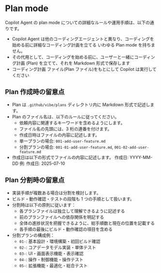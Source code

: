 # Plan mode

Copilot Agent の plan mode についての詳細なルールや運用手順は、以下の通りです。

- Copilot Agent は他のコーディングエージェントと異なり、コーディングを始める前に詳細なコーディング計画を立てる いわゆる Plan mode を持ちません。
- その代用として、コーディングを始める前に、ユーザーと一緒にコーディング計画 (Plan) を立てて、それを Markdown 形式で保存します
- コーディング計画 ファイル(Plan ファイル)をもとにして Copilot は実行してください

## Plan 作成時の留意点

- Plan は `.github/vibe/plans` ディレクトリ内に Markdown 形式で記述します。
- Plan のファイル名は、以下のルールに従ってください。
  - 依頼内容に関連するキーワードを含めるようにします。
  - ファイル名の先頭には、3 桁の連番を付けます。
  - 作成日時はファイルの内容に記述します。
  - 単一プランの場合: `001-add-user-feature.md`
  - 分割プランの場合: `001-01-add-user-feature.md`, `001-02-add-user-feature.md`
- 作成日は以下の形式でファイルの内容に記述します。
  作成日: YYYY-MM-DD
  例: 作成日: 2025-07-10

## Plan 分割時の留意点

- 実装手順が複数ある場合は分割を検討します。
- ビルド・動作確認・テストの段階も 1 つの手順として扱います。
- 分割時は以下の原則に従います：
  - 各プランファイルは独立して理解できるように記述する
  - 前のプランファイルへの依存関係を明記する
  - 全体の進捗状況を把握できるように、総手順数と現在の位置を記載する
  - 各手順の最後にビルド・動作確認の項目を含める
- 分割プランの構成例：
  - `01-`: 基本設計・環境構築・初回ビルド確認
  - `02-`: コアデータモデル実装・単体テスト
  - `03-`: UI・画面表示機能・表示確認
  - `04-`: 操作・制御機能・操作テスト
  - `05-`: 拡張機能・最適化・総合テスト
